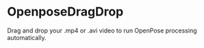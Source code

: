 # OpenposeDragDrop
 Drag and drop your .mp4 or .avi video to run OpenPose processing automatically.
